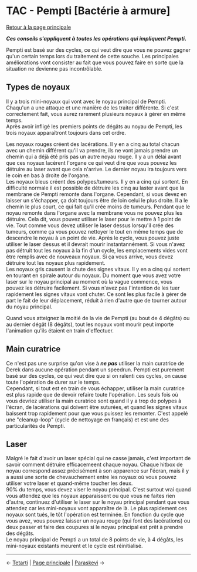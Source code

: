 
# TAC - Pempti [Bactérie à armure]

[Retour à la page principale](../../index/fr/index.md)

***Ces conseils s'appliquent à toutes les opérations qui impliquent Pempti.*** <br>

Pempti est basé sur des cycles, ce qui veut dire que vous ne pouvez gagner qu'un certain temps lors du traitement de cette souche. Les principales améliorations vont consister au fait que vous pouvez faire en sorte que la situation ne devienne pas incontrôlable. <br>

## Types de noyaux

Il y a trois mini-noyaux qui vont avec le noyau principal de Pempti. Chaqu'un a une attaque et une manière de les traiter différente. Si c'est correctement fait, vous aurez rarement plusieurs noyaux à gérer en même temps. <br>
Après avoir infligé les premiers points de dégâts au noyau de Pempti, les trois noyaux apparaîtront toujours dans cet ordre. <br>

Les noyaux rouges créent des lacérations. Il y en a cinq au total chacun avec un chemin différent qu'il va prendre, ils ne vont jamais prendre un chemin qui a déjà été pris pas un autre noyau rouge. Il y a un délai avant que ces noyaux lacèrent l'organe ce qui veut dire que vous pouvez les détruire au laser avant que cela n'arrive. Le dernier noyau ira toujours vers le coin en bas à droite de l'organe. <br>
Les noyaux bleus créent des polypes/tumeurs. Il y en a cinq qui sortent. En difficulté normale il est possible de détruire les cinq au laster avant que la membrane de Pempti remonte dans l'organe. Cependant, si vous devez en laisser un s'échapper, ça doit toujours être de loin celui le plus droite. Il a le chemin le plus court, ce qui fait qu'il crée moins de tumeurs. Pendant que le noyau remonte dans l'organe avec la membrane vous ne pouvez plus les détruire. Cela dit, vous pouvez utiliser le laser pour le mettre à 1 point de vie. Tout comme vous devez utiliser le laser dessus lorsqu'il crée des tumeurs, comme ça vous pouvez nettoyer le tout en même temps que de descendre le noyau à un point de vie. Après le cycle, vous pouvez juste utiliser le laser dessus et il devrait mourir instantannément. Si vous n'avez pas détruit tout les noyaux à la fin d'un cycle, les emplacements vides vont être remplis avec de nouveaux noyaux. Si ça vous arrive, vous devez détruire tout les noyaux plus rapidement. <br>
Les noyaux gris causent la chute des signes vitaux. Il y en a cinq qui sortent en tourant en spirale autour du noyaux. Du moment que vous avez votre laser sur le noyau principal au moment où la vague commence, vous pouvez les détruire facilement. Si vous n'avez pas l'intention de les tuer rapidement les signes vitaux vont chuter. Ce sont les plus facile à gérer de part le fait de leur déplacement, réduit à rien d'autre que de tourner autour du noyau principal. <br>

Quand vous atteignez la moitié de la vie de Pempti (au bout de 4 dégâts) ou au dernier dégât (8 dégâts), tout les noyaux vont mourir peut importe l'animation qu'ils étaient en train d'effectuer.

## Main curatrice

Ce n'est pas une surprise qu'on vise à ***ne pas*** utiliser la main curatrice de Derek dans aucune opération pendant un speedrun. Pempti est purement basé sur des cycles, ce qui veut dire que si on ralenti ces cycles, on cause toute l'opération de durer sur le temps. <br>
Cependant, si tout est en train de vous échapper, utiliser la main curatrice est plus rapide que de devoir refaire toute l'opération. Les seuls fois où vous devriez utiliser la main curatrice sont quand il y a trop de polypes à l'écran, de lacérations qui doivent être suturées, et quand les signes vitaux baissent trop rapidement pour que vous puissez les remonter. C'est appelé une "cleanup-loop" (cycle de nettoyage en français) et est une des particularités de Pempti. <br>

## Laser

Malgré le fait d'avoir un laser spécial qui ne casse jamais, c'est important de savoir comment détruire efficacemeent chaque noyau. Chaque hitbox de noyau correspond assez précisément à son apparence sur l'écran, mais il y a aussi une sorte de chevauchement entre les noyaux où vous pouvez utiliser votre laser et quand-même toucher les deux. <br>
90% du temps, vous devez viser le noyau principal. C'est surtout vrai quand vous attendez que les noyaux apparaissent ou que vous ne faites rien d'autre, continuez d'utiliser le laser sur le noyau principal pendant que vous attendez car les mini-noyaux vont apparaître de là. Le plus rapidement ces noyaux sont tués, le tôt l'opération est terminée. En fonction du cycle que vous avez, vous pouvez laisser un noyau rouge (qui font des lacérations) ou deux passer et faire des coupures si le noyau principal est prêt à prendre des dégâts. <br>
Le noyau principal de Pempti a un total de 8 points de vie, à 4 dégâts, les mini-noyaux existants meurent et le cycle est réinitialisé. <br>

---

← [Tetarti](tetarti.md) | [Page principale](../../index/fr/index.md) | [Paraskevi](paraskevi.md) →